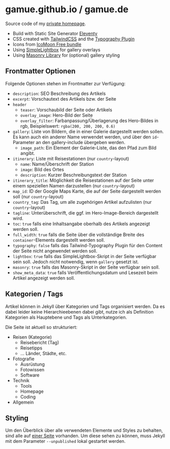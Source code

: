 # gamue.github.io / gamue.de

Source code of my [private homepage](https://gamue.de).

- Build with Static Site Generator [Eleventy](https://www.11ty.dev/)
- CSS created with [TailwindCSS](https://tailwindcss.com/) and the [Typography Plugin](https://github.com/tailwindlabs/tailwindcss-typography)
- Icons from [IcoMoon Free bundle](https://icomoon.io/app/#/select)
- Using [SimpleLightbox](https://github.com/dbrekalo/simpleLightbox) for gallery overlays
- Using [Masonry Library](https://masonry.desandro.com/) for (optional) gallery styling

## Frontmatter Optionen
Folgende Optionen stehen im Frontmatter zur Verfügung:

- `description`: SEO Beschreibung des Artikels
- `excerpt`: Vorschautext des Artikels bzw. der Seite
- `header`
  - `teaser`: Vorschaubild der Seite oder Artikels
  - `overlay_image`: Hero-Bild der Seite
  - `overlay_filter`: Farbanpassung/Überlagerung des Hero-Bildes in rgb, Beispielswert: `rgba(200, 200, 200, 0.6)`
- `gallery`: Liste von Bildern, die in einer Galerie dargestellt werden sollen. Es kann auch ein anderer Name verwendet werden, und über den `id`-Parameter an den gallery-include übergeben werden.
  - `image_path`: Ein Element der Galerie-Liste, das den Pfad zum Bild angibt.
- `itinerary`: Liste mit Reisestationen (nur `country`-layout)
  - `name`: Name/Überschrift der Station
  - `image`: Bild des Ortes
  - `description`: Kurzer Beschreibungstext der Station
- `itinerary_title`: Möglichkeit die Reisestationen auf der Seite unter einem speziellen Namen darzustellen (nur `country`-layout)
- `map_id`: ID der Google Maps Karte, die auf der Seite dargestellt werden soll (nur `country`-layout)
- `country_tag`: Das Tag, um alle zugehörigen Artikel aufzulisten (nur `country`-layout)
- `tagline`: Unterüberschrift, die ggf. im Hero-Image-Bereich dargestellt wird.
- `toc`: `true` falls eine Inhaltsangabe oberhalb des Artikels angezeigt werden soll.
- `full_width`: `true` falls die Seite über die vollständige Breite des `container`-Elements dargestellt werden soll.
- `typography`: `false` falls das Tailwind-Typography Plugin für den Content der Seite nicht angewendet werden soll.
- `lightbox`: `true` falls das SimpleLightbox-Skript in der Seite verfügbar sein soll. Jedoch nicht notwendig, wenn `gallery` gesetzt ist.
- `masonry`: `true` falls das Masonry-Skript in der Seite verfügbar sein soll.
- `show_meta_data`: `true` falls Veröffentlichungsdatum und Lesezeit beim Artikel angezeigt werden soll.

## Kategorien / Tags

Artikel können in Jekyll über Kategorien und Tags organisiert werden. 
Da es dabei leider keine Hierarchieebenen dabei gibt, nutze ich als Definition Kategorien als Hauptebene und Tags als Unterkategorien.

Die Seite ist aktuell so strukturiert:

- Reisen (Kategorie)
  - Reisebericht (Tag)
  - Reisetipps
  - ... Länder, Städte, etc.
- Fotografie
  - Ausrüstung
  - Fotowissen
  - Software
- Technik
  - Tools
  - Homepage
  - Coding
- Allgemein

## Styling

Um den Überblick über alle verwendeten Elemente und Styles zu behalten, 
sind alle auf [einer Seite](http://localhost:8080/style/) vorhanden. Um diese sehen zu können, 
muss Jekyll mit dem Parameter `--unpublished` lokal gestartet werden.